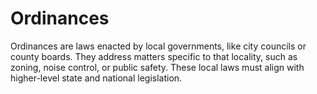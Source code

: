 # Ordinances

Ordinances are laws enacted by local governments, like city councils or county boards. They address matters specific to that locality, such as zoning, noise control, or public safety. These local laws must align with higher-level state and national legislation.
